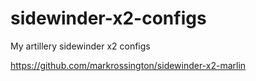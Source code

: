# sidewinder-x2-configs
My artillery sidewinder x2 configs

https://github.com/markrossington/sidewinder-x2-marlin
